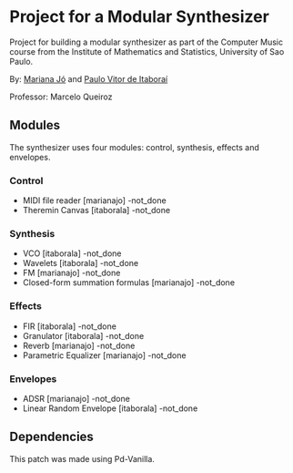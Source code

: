 # Project for a Modular Synthesizer

Project for building a modular synthesizer as part of the Computer Music course from the Institute of Mathematics and Statistics, University of Sao Paulo.

By: [Mariana Jó](http://github.com/marianajo) and [Paulo Vitor de Itaboraí](http://github.com/itaborala)

Professor: Marcelo Queiroz

## Modules
The synthesizer uses four modules: control, synthesis, effects and envelopes.

### Control
* MIDI file reader [marianajo] -not_done
* Theremin Canvas [itaborala] -not_done

### Synthesis
* VCO [itaborala] -not_done
* Wavelets [itaborala] -not_done
* FM [marianajo] -not_done
* Closed-form summation formulas [marianajo] -not_done

### Effects
* FIR [itaborala] -not_done
* Granulator [itaborala] -not_done
* Reverb [marianajo] -not_done
* Parametric Equalizer [marianajo] -not_done

### Envelopes
* ADSR [marianajo] -not_done
* Linear Random Envelope [itaborala] -not_done

## Dependencies
This patch was made using Pd-Vanilla.
